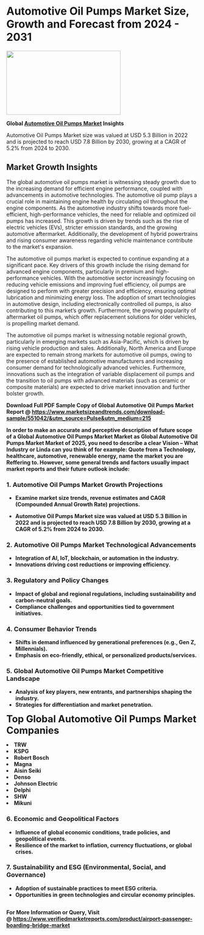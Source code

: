 <H1>Automotive Oil Pumps Market Size, Growth and Forecast from 2024 - 2031</H1><img class="aligncenter size-medium wp-image-584254" src="https://thirdeyenews.in/wp-content/uploads/2024/09/Global-Market-Research-300x168.jpeg" alt="" width="300" height="168" /><p><strong>Global&nbsp;<a href="https://www.marketsizeandtrends.com/download-sample/551042/&amp;utm_source=Pulse&amp;utm_medium=215">Automotive Oil Pumps Market</a> Insights</strong></p><p>Automotive Oil Pumps Market size was valued at USD 5.3 Billion in 2022 and is projected to reach USD 7.8 Billion by 2030, growing at a CAGR of 5.2% from 2024 to 2030.</p><p><h2>Market Growth Insights</h2> <p>The global automotive oil pumps market is witnessing steady growth due to the increasing demand for efficient engine performance, coupled with advancements in automotive technologies. The automotive oil pump plays a crucial role in maintaining engine health by circulating oil throughout the engine components. As the automotive industry shifts towards more fuel-efficient, high-performance vehicles, the need for reliable and optimized oil pumps has increased. This growth is driven by trends such as the rise of electric vehicles (EVs), stricter emission standards, and the growing automotive aftermarket. Additionally, the development of hybrid powertrains and rising consumer awareness regarding vehicle maintenance contribute to the market's expansion.</p> <p><strong></strong></p> <p>The automotive oil pumps market is expected to continue expanding at a significant pace. Key drivers of this growth include the rising demand for advanced engine components, particularly in premium and high-performance vehicles. With the automotive sector increasingly focusing on reducing vehicle emissions and improving fuel efficiency, oil pumps are designed to perform with greater precision and efficiency, ensuring optimal lubrication and minimizing energy loss. The adoption of smart technologies in automotive design, including electronically controlled oil pumps, is also contributing to this market’s growth. Furthermore, the growing popularity of aftermarket oil pumps, which offer replacement solutions for older vehicles, is propelling market demand.</p> <p>The automotive oil pumps market is witnessing notable regional growth, particularly in emerging markets such as Asia-Pacific, which is driven by rising vehicle production and sales. Additionally, North America and Europe are expected to remain strong markets for automotive oil pumps, owing to the presence of established automotive manufacturers and increasing consumer demand for technologically advanced vehicles. Furthermore, innovations such as the integration of variable displacement oil pumps and the transition to oil pumps with advanced materials (such as ceramic or composite materials) are expected to drive market innovation and further bolster growth.</p> <p><strong></p><p><span class=""><strong>Download Full PDF Sample Copy of Global Automotive Oil Pumps Market Report</strong> @ <a href="https://www.marketsizeandtrends.com/download-sample/551042/&amp;utm_source=Pulse&amp;utm_medium=215" target="_blank">https://www.marketsizeandtrends.com/download-sample/551042/&amp;utm_source=Pulse&amp;utm_medium=215</a></span></p><p>In order to make an accurate and perceptive description of future scope of a Global&nbsp;Automotive Oil Pumps Market Market as Global&nbsp;Automotive Oil Pumps Market Market of 2025, you need to describe a clear Vision &ndash; What Industry or Linda can you think of for example: Quote from a Technology, healthcare, automotive, renewable energy, name the market you are Reffering to. However, some general trends and factors usually impact market reports and their future outlook include:</p><h3>1.&nbsp;<strong>Automotive Oil Pumps Market Growth Projections</strong></h3><ul><li>Examine market size trends, revenue estimates and CAGR (Compounded Annual Growth Rate) projections.</li><li><p>Automotive Oil Pumps Market size was valued at USD 5.3 Billion in 2022 and is projected to reach USD 7.8 Billion by 2030, growing at a CAGR of 5.2% from 2024 to 2030.</p></li></ul><h3>2.&nbsp;<strong>Automotive Oil Pumps Market Technological Advancements</strong></h3><ul><li>Integration of AI, IoT, blockchain, or automation in the industry.</li><li>Innovations driving cost reductions or improving efficiency.</li></ul><h3>3.&nbsp;<strong>Regulatory and Policy Changes</strong></h3><ul><li>Impact of global and regional regulations, including sustainability and carbon-neutral goals.</li><li>Compliance challenges and opportunities tied to government initiatives.</li></ul><h3>4.&nbsp;<strong>Consumer Behavior Trends</strong></h3><ul><li>Shifts in demand influenced by generational preferences (e.g., Gen Z, Millennials).</li><li>Emphasis on eco-friendly, ethical, or personalized products/services.</li></ul><h3>5.&nbsp;<strong>Global Automotive Oil Pumps Market Competitive Landscape</strong></h3><ul><li>Analysis of key players, new entrants, and partnerships shaping the industry.</li><li>Strategies for differentiation and market penetration.</li></ul><p data-pm-slice="1 1 []"><span style="color: inherit; font-family: inherit; font-size: 25px;">Top Global Automotive Oil Pumps Market Companies</span></p><div class="" data-test-id=""><p><li>TRW</li><li> KSPG</li><li> Robert Bosch</li><li> Magna</li><li> Aisin Seiki</li><li> Denso</li><li> Johnson Electric</li><li> Delphi</li><li> SHW</li><li> Mikuni</li></p></div><h3>6.&nbsp;<strong>Economic and Geopolitical Factors</strong></h3><ul><li>Influence of global economic conditions, trade policies, and geopolitical events.</li><li>Resilience of the market to inflation, currency fluctuations, or global crises.</li></ul><h3>7.&nbsp;<strong>Sustainability and ESG (Environmental, Social, and Governance)</strong></h3><ul><li>Adoption of sustainable practices to meet ESG criteria.</li><li>Opportunities in green technologies and circular economy principles.</li></ul><h2><strong style="font-size: 14px;">For More Information or Query, Visit @&nbsp;</strong><a style="background-color: #ffffff; font-size: 14px;" href="https://www.marketsizeandtrends.com/report/automotive-oil-pumps-market/" target="_blank">https://www.verifiedmarketreports.com/product/airport-passenger-boarding-bridge-market</a></h2>
